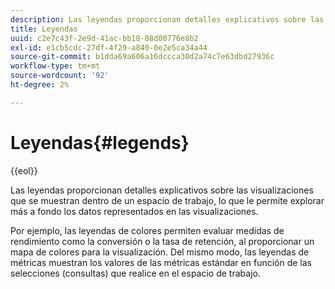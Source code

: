 ```yaml
---
description: Las leyendas proporcionan detalles explicativos sobre las visualizaciones que se muestran dentro de un espacio de trabajo, lo que le permite explorar más a fondo los datos representados en las visualizaciones.
title: Leyendas
uuid: c2e7c43f-2e9d-41ac-bb18-08d00776e8b2
exl-id: e1cb5cdc-27df-4f29-a840-0e2e5ca34a44
source-git-commit: b1dda69a606a16dccca30d2a74c7e63dbd27936c
workflow-type: tm+mt
source-wordcount: '92'
ht-degree: 2%

---
```


# Leyendas{#legends}

{{eol}}

Las leyendas proporcionan detalles explicativos sobre las visualizaciones que se muestran dentro de un espacio de trabajo, lo que le permite explorar más a fondo los datos representados en las visualizaciones.

Por ejemplo, las leyendas de colores permiten evaluar medidas de rendimiento como la conversión o la tasa de retención, al proporcionar un mapa de colores para la visualización. Del mismo modo, las leyendas de métricas muestran los valores de las métricas estándar en función de las selecciones (consultas) que realice en el espacio de trabajo.
